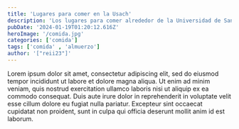 ```yaml
---
title: 'Lugares para comer en la Usach'
description: 'Los lugares para comer alrededor de la Universidad de Santiago de Chile.'
pubDate: '2024-01-19T01:20:12.616Z'
heroImage: '/comida.jpg'
categories: ['comida']
tags: ['comida' , 'almuerzo']
author: '["reii23"]'
---
```


Lorem ipsum dolor sit amet, consectetur adipiscing elit, sed do eiusmod tempor incididunt ut labore et dolore magna aliqua. Ut enim ad minim veniam, quis nostrud exercitation ullamco laboris nisi ut aliquip ex ea commodo consequat. Duis aute irure dolor in reprehenderit in voluptate velit esse cillum dolore eu fugiat nulla pariatur. Excepteur sint occaecat cupidatat non proident, sunt in culpa qui officia deserunt mollit anim id est laborum.